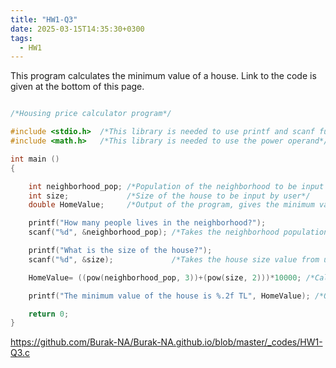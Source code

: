 ```yaml
---
title: "HW1-Q3"
date: 2025-03-15T14:35:30+0300
tags:
  - HW1
---
```


This program calculates the minimum value of a house. Link to the code is given at the bottom of this page.



```c

/*Housing price calculator program*/

#include <stdio.h>  /*This library is needed to use printf and scanf functions in this program*/
#include <math.h>   /*This library is needed to use the power operand*/

int main ()
{

    int neighborhood_pop; /*Population of the neighborhood to be input by user */
    int size;             /*Size of the house to be input by user*/
    double HomeValue;     /*Output of the program, gives the minimum value of the house*/

    printf("How many people lives in the neighborhood?");
    scanf("%d", &neighborhood_pop); /*Takes the neighborhood population value from user*/

    printf("What is the size of the house?");
    scanf("%d", &size);             /*Takes the house size value from user*/

    HomeValue= ((pow(neighborhood_pop, 3))+(pow(size, 2)))*10000; /*Calculates the minimum value of the house*/

    printf("The minimum value of the house is %.2f TL", HomeValue); /*Outputs the minimum value of the house*/

    return 0;
}

```

https://github.com/Burak-NA/Burak-NA.github.io/blob/master/_codes/HW1-Q3.c
